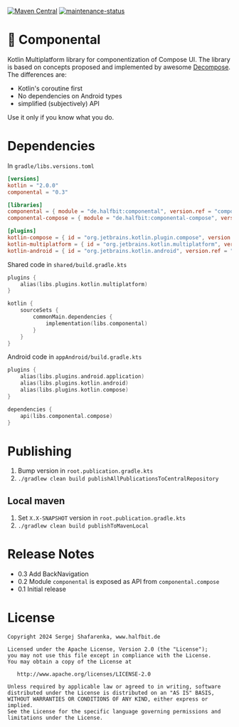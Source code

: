 [![Maven Central](http://img.shields.io/maven-central/v/de.halfbit/componental.svg)](https://central.sonatype.com/artifact/de.halfbit/componental)
[![maintenance-status](https://img.shields.io/badge/maintenance-experimental-blue.svg)](https://gist.github.com/taiki-e/ad73eaea17e2e0372efb76ef6b38f17b)

# 🍱 Componental

Kotlin Multiplatform library for componentization of Compose UI. The library is based on concepts proposed and
implemented
by awesome [Decompose](https://github.com/arkivanov/Decompose). The differences are:

- Kotlin's coroutine first
- No dependencies on Android types
- simplified (subjectively) API

Use it only if you know what you do.

# Dependencies

In `gradle/libs.versions.toml`

```toml
[versions]
kotlin = "2.0.0"
componental = "0.3"

[libraries]
componental = { module = "de.halfbit:componental", version.ref = "componental" }
componental-compose = { module = "de.halfbit:componental-compose", version.ref = "componental" }

[plugins]
kotlin-compose = { id = "org.jetbrains.kotlin.plugin.compose", version.ref = "kotlin" }
kotlin-multiplatform = { id = "org.jetbrains.kotlin.multiplatform", version.ref = "kotlin" }
kotlin-android = { id = "org.jetbrains.kotlin.android", version.ref = "kotlin" }
```

Shared code in `shared/build.gradle.kts`

```kotlin
plugins {
    alias(libs.plugins.kotlin.multiplatform)
}

kotlin {
    sourceSets {
        commonMain.dependencies {
            implementation(libs.componental)
        }
    }
}
```

Android code in `appAndroid/build.gradle.kts`

```kotlin
plugins {
    alias(libs.plugins.android.application)
    alias(libs.plugins.kotlin.android)
    alias(libs.plugins.kotlin.compose)
}

dependencies {
    api(libs.componental.compose)
}
```

# Publishing

1. Bump version in `root.publication.gradle.kts`
2. `./gradlew clean build publishAllPublicationsToCentralRepository`

## Local maven

1. Set `X.X-SNAPSHOT` version in `root.publication.gradle.kts`
2. `./gradlew clean build publishToMavenLocal`

# Release Notes

* 0.3 Add BackNavigation
* 0.2 Module `componental` is exposed as API from `componental.compose` 
* 0.1 Initial release

# License

```
Copyright 2024 Sergej Shafarenka, www.halfbit.de

Licensed under the Apache License, Version 2.0 (the "License");
you may not use this file except in compliance with the License.
You may obtain a copy of the License at

   http://www.apache.org/licenses/LICENSE-2.0

Unless required by applicable law or agreed to in writing, software
distributed under the License is distributed on an "AS IS" BASIS,
WITHOUT WARRANTIES OR CONDITIONS OF ANY KIND, either express or implied.
See the License for the specific language governing permissions and
limitations under the License.
```
